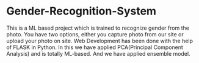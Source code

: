 # Gender-Recognition-System
This is a ML based project which is trained to recognize gender from the photo. You have two options, either you capture photo from our site or upload your photo on site. Web Development has been done with the help of FLASK in Python. In this we have applied PCA(Principal Component Analysis) and is totally ML-based. And we have applied ensemble model.
